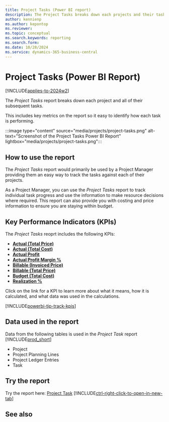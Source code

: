 ```yaml
---
title: Project Tasks (Power BI report)
description: The Project Tasks breaks down each projects and their tasks.
author: kennienp
ms.author: kepontop
ms.reviewer: 
ms.topic: conceptual
ms.search.keywords: reporting
ms.search.form: 
ms.date: 10/28/2024
ms.service: dynamics-365-business-central
---
```


# Project Tasks (Power BI Report)
[!INCLUDE[applies-to-2024w2](includes/applies-to-2024w2.md)]

The *Project Tasks* report breaks down each project and all of their subsequent tasks.

This includes key metrics on the report so it easy to identify how each task is performing.



:::image type="content" source="media/projects/project-tasks.png" alt-text="Screenshot of the Project Tasks Power BI Report" lightbox="media/projects/project-tasks.png":::

## How to use the report
The *Project Tasks* report would primarily be used by a Project Manager providing them an easy way to track the tasks against each of their projects.

As a Project Manager, you can use the *Project Tasks* report to track individual task progress and use the information to make resource decisions where required. This report can also provide you with costing and price information to ensure you are staying within budget.

## Key Performance Indicators (KPIs)
The *Project Tasks* reoprt includes the following KPIs:
- [**Actual (Total Price)**](####)
- [**Actual (Total Cost)**](###)
- [**Actual Profit**](####)
- [**Actual Profit Margin %**](####)
- [**Billable (Invoiced Price)**](####)
- [**Billable (Total Price)**](####)
- [**Budget (Total Cost)**](####)
- [**Realization %**](####)

Click on the link for a KPI to learn more about what it means, how it is calculated, and what data was used in the calculations. 

[!INCLUDE[powerbi-tip-track-kpis](includes/powerbi-tip-track-kpis.md)]

## Data used in the report
Data from the following tables is used in the *Project Task* report [!INCLUDE[prod_short](includes/prod_short.md)]
- Project
- Project Planning Lines
- Project Ledger Entries
- Task

## Try the report
Try the report here: [Project Task](https://businesscentral.dynamics.com?page=37034)
[!INCLUDE[ctrl-right-click-to-open-in-new-tab](includes/ctrl-right-click-to-open-in-new-tab.md)]

## See also